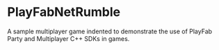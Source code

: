 # PlayFabNetRumble
A sample multiplayer game indented to demonstrate the use of PlayFab Party and Multiplayer C++ SDKs in games.
